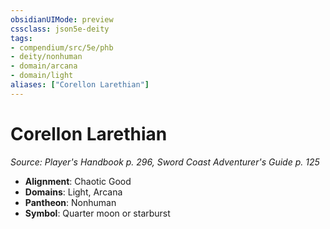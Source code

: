 ```yaml
---
obsidianUIMode: preview
cssclass: json5e-deity
tags:
- compendium/src/5e/phb
- deity/nonhuman
- domain/arcana
- domain/light
aliases: ["Corellon Larethian"]
---
```

# Corellon Larethian
*Source: Player's Handbook p. 296, Sword Coast Adventurer's Guide p. 125* 

- **Alignment**: Chaotic Good
- **Domains**: Light, Arcana
- **Pantheon**: Nonhuman
- **Symbol**: Quarter moon or starburst
